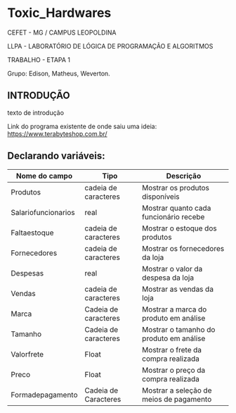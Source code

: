 #  Toxic_Hardwares

CEFET - MG /  CAMPUS LEOPOLDINA

LLPA - LABORATÓRIO DE LÓGICA DE PROGRAMAÇÃO E ALGORITMOS

TRABALHO - ETAPA 1

Grupo: Edison, Matheus, Weverton.

## INTRODUÇÃO

texto de introdução

Link do programa existente de onde saiu uma ideia:  https://www.terabyteshop.com.br/

## Declarando variáveis:

Nome do campo | Tipo | Descrição
| ------------- | ---- | ----------------- |
Produtos | cadeia de caracteres | Mostrar os produtos disponíveis
Salariofuncionarios | real | Mostrar quanto cada funcionário recebe
Faltaestoque | cadeia de caracteres | Mostrar o estoque dos produtos
Fornecedores | cadeia de caracteres | Mostrar os fornecedores da loja
Despesas | real | Mostrar o valor da despesa da loja
Vendas | cadeia de caracteres | Mostrar  as vendas da loja
Marca | Cadeia de caracteres | Mostrar a marca do produto em análise
Tamanho | Cadeia de caracteres | Mostrar o tamanho do produto em análise
Valorfrete | Float | Mostrar o frete da compra realizada
Preco | Float | Mostrar o preço da compra realizada
Formadepagamento | Cadeia de Caracteres | Mostrar a seleção de meios de pagamento
